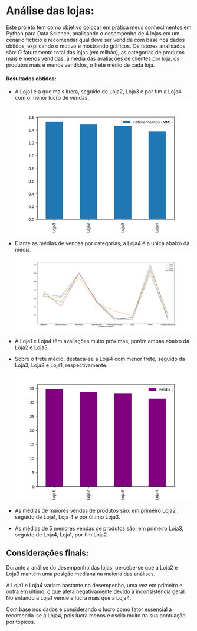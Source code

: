 # Análise das lojas:
  Este projeto tem como objetivo colocar em prática meus conhecimentos em Python para Data Science, analisando o desempenho de 4 lojas em um cenário fictício e recomendar qual deve ser vendida com base nos dados obtidos, explicando o motivo e mostrando gráficos. Os fatores analisados são: O faturamento total das lojas (em milhão), as categorias de produtos mais e menos vendidas, a média das avaliações de clientes por loja, os produtos mais e menos vendidos, o frete médio de cada loja.

#### Resultados obtidos:

 * A Loja1 é a que mais lucra, seguido de Loja2, Loja3 e por fim a Loja4 com o menor lucro de vendas.
 ![Faturamento das lojas](/faturamento_lojas.png)

 * Diante as médias de vendas por categorias, a Loja4 é a unica abaixo da média.
 ![Vendas por Categorias](/vendas_por_categorias.png)

 * A Loja1 e Loja4 têm avaliações muito próximas, porém ambas abaixo da Loja2 e Loja3.

 * Sobre o frete médio, destaca-se a Loja4 com menor frete, seguido da Loja3, Loja2 e Loja1, respectivamente.
 ![Frete médio das lojas](/frete_medio.png)

 * As médias de maiores vendas de produtos são: em primeiro Loja2 , seguido de Loja1, Loja 4 e por último Loja3.

 * As médias de 5 menores vendas de produtos são: em primeiro Loja3, seguido de Loja4, Loja1, por fim Loja2.

## Considerações finais:
  Durante a análise do desempenho das lojas, percebe-se que a Loja2 e Loja3 mantém uma posição mediana na maioria das análises.

  A Loja1 e Loja4 variam bastante no desempenho, uma vez em primeiro e outra em último, o que afeta negativamente devido à inconsistência geral. No entando a Loja1 vende e lucra mais que a Loja4.

  Com base nos dados e considerando o lucro como fator essencial a recomenda-se a Loja4, pois lucra menos e oscila muito na sua pontuação por tópicos.
